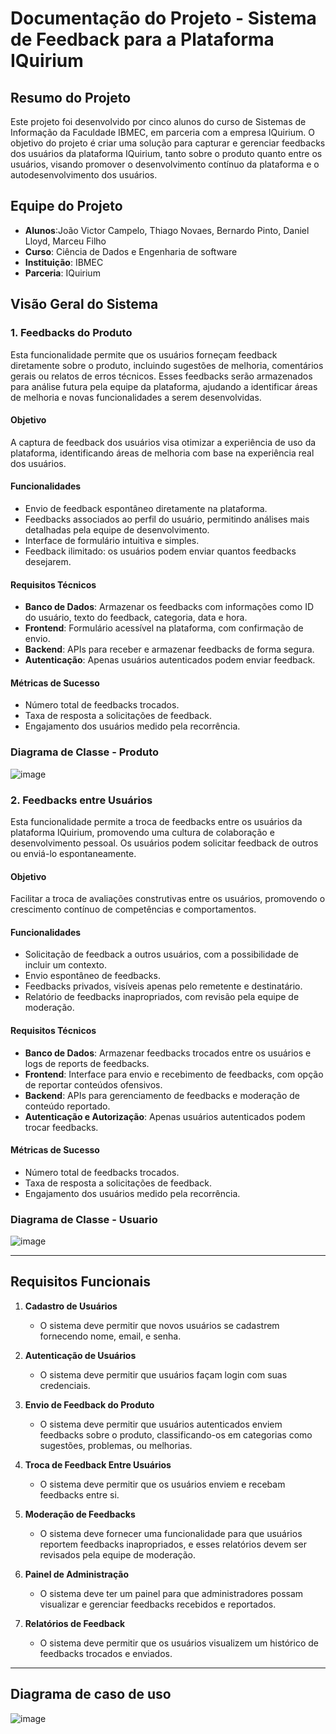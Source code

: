 # Documentação do Projeto - Sistema de Feedback para a Plataforma IQuirium

## Resumo do Projeto
Este projeto foi desenvolvido por cinco alunos do curso de Sistemas de Informação da Faculdade IBMEC, em parceria com a empresa IQuirium. O objetivo do projeto é criar uma solução para capturar e gerenciar feedbacks dos usuários da plataforma IQuirium, tanto sobre o produto quanto entre os usuários, visando promover o desenvolvimento contínuo da plataforma e o autodesenvolvimento dos usuários.

## Equipe do Projeto
- **Alunos**:João Victor Campelo, Thiago Novaes, Bernardo Pinto, Daniel Lloyd, Marceu Filho
- **Curso**: Ciência de Dados e Engenharia de software 
- **Instituição**: IBMEC
- **Parceria**: IQuirium

## Visão Geral do Sistema

### 1. Feedbacks do Produto
Esta funcionalidade permite que os usuários forneçam feedback diretamente sobre o produto, incluindo sugestões de melhoria, comentários gerais ou relatos de erros técnicos. Esses feedbacks serão armazenados para análise futura pela equipe da plataforma, ajudando a identificar áreas de melhoria e novas funcionalidades a serem desenvolvidas.

#### Objetivo
A captura de feedback dos usuários visa otimizar a experiência de uso da plataforma, identificando áreas de melhoria com base na experiência real dos usuários.

#### Funcionalidades
- Envio de feedback espontâneo diretamente na plataforma.
- Feedbacks associados ao perfil do usuário, permitindo análises mais detalhadas pela equipe de desenvolvimento.
- Interface de formulário intuitiva e simples.
- Feedback ilimitado: os usuários podem enviar quantos feedbacks desejarem.

#### Requisitos Técnicos
- **Banco de Dados**: Armazenar os feedbacks com informações como ID do usuário, texto do feedback, categoria, data e hora.
- **Frontend**: Formulário acessível na plataforma, com confirmação de envio.
- **Backend**: APIs para receber e armazenar feedbacks de forma segura.
- **Autenticação**: Apenas usuários autenticados podem enviar feedback.

#### Métricas de Sucesso
- Número total de feedbacks trocados.
- Taxa de resposta a solicitações de feedback.
- Engajamento dos usuários medido pela recorrência.

### Diagrama de Classe - Produto

![image](https://github.com/user-attachments/assets/cac149e4-dba0-41a7-b92e-fc5569918a37)

### 2. Feedbacks entre Usuários
Esta funcionalidade permite a troca de feedbacks entre os usuários da plataforma IQuirium, promovendo uma cultura de colaboração e desenvolvimento pessoal. Os usuários podem solicitar feedback de outros ou enviá-lo espontaneamente.

#### Objetivo
Facilitar a troca de avaliações construtivas entre os usuários, promovendo o crescimento contínuo de competências e comportamentos.

#### Funcionalidades
- Solicitação de feedback a outros usuários, com a possibilidade de incluir um contexto.
- Envio espontâneo de feedbacks.
- Feedbacks privados, visíveis apenas pelo remetente e destinatário.
- Relatório de feedbacks inapropriados, com revisão pela equipe de moderação.

#### Requisitos Técnicos
- **Banco de Dados**: Armazenar feedbacks trocados entre os usuários e logs de reports de feedbacks.
- **Frontend**: Interface para envio e recebimento de feedbacks, com opção de reportar conteúdos ofensivos.
- **Backend**: APIs para gerenciamento de feedbacks e moderação de conteúdo reportado.
- **Autenticação e Autorização**: Apenas usuários autenticados podem trocar feedbacks.

#### Métricas de Sucesso
- Número total de feedbacks trocados.
- Taxa de resposta a solicitações de feedback.
- Engajamento dos usuários medido pela recorrência.

### Diagrama de Classe - Usuario 
![image](https://github.com/user-attachments/assets/8bc955e8-c9ef-4b66-93ce-585b1129a929)

---

## Requisitos Funcionais

1. **Cadastro de Usuários**
   - O sistema deve permitir que novos usuários se cadastrem fornecendo nome, email, e senha.
   
2. **Autenticação de Usuários**
   - O sistema deve permitir que usuários façam login com suas credenciais.
   
3. **Envio de Feedback do Produto**
   - O sistema deve permitir que usuários autenticados enviem feedbacks sobre o produto, classificando-os em categorias como sugestões, problemas, ou melhorias.

4. **Troca de Feedback Entre Usuários**
   - O sistema deve permitir que os usuários enviem e recebam feedbacks entre si.

5. **Moderação de Feedbacks**
   - O sistema deve fornecer uma funcionalidade para que usuários reportem feedbacks inapropriados, e esses relatórios devem ser revisados pela equipe de moderação.

6. **Painel de Administração**
   - O sistema deve ter um painel para que administradores possam visualizar e gerenciar feedbacks recebidos e reportados.

7. **Relatórios de Feedback**
   - O sistema deve permitir que os usuários visualizem um histórico de feedbacks trocados e enviados.

---
## Diagrama de caso de uso
![image](https://github.com/user-attachments/assets/9cc2ea8c-df74-4e91-b946-889b89897718)
